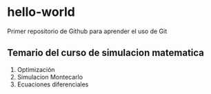 # hello-world
Primer repositorio de Github para aprender el uso de Git
## Temario del curso de simulacion matematica

1. Optimización
2. Simulacion Montecarlo
3. Ecuaciones diferenciales
